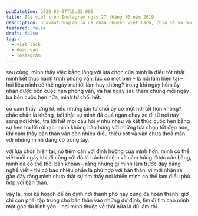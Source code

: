 ```yaml
---
pubDatetime: 2022-09-07T15:22:00Z
title: Bài viết trên Instagram ngày 27 tháng 10 năm 2019
description: nhavantuonglai là cá nhân chuyên viết lách, chia sẻ và hướng dẫn mọi người thuần thục hơn khi thực hành viết lách mỗi ngày qua những bài chia sẻ ngắn trên Instagram chính thức.
featured: false
draft: false
tags:
  - viet lach
  - doan van
  - instagram
---
```


sau cùng, mình thấy việc bằng lòng với lựa chọn của mình là điều tốt nhất. mình kết thúc hành trình phỏng vấn, lúc có một bên – là nơi làm hiện tại – hỏi liệu mình có thể ngày mai tới làm hay không? trong khi ngày hôm ấy nhận được bốn cuộc hẹn phỏng vấn, và hai ngày sau thêm chừng mỗi ngày ba bốn cuộc hẹn nữa, mình từ chối hết.

có cảm thấy lửng lơ, nếu những lần từ chối ấy có một nơi tốt hơn không? chắc chắn là không, bởi thật sự mình đã quá ngán chạy xe đi từ nơi này sang nơi khác, trả lời hết mọi câu hỏi y như nhau và kết thúc cuộc hẹn bằng sự hẹn trả lời rời rạc. mình không hào hứng với những lựa chọn tốt đẹp hơn, khi cảm thấy bản thân vẫn còn nhiều điều thiếu sót và vẫn chưa thoả mãn với những mình đang có trong tay.

với lựa chọn hiện tại, nó tiệm cận với định hướng của mình hơn. mình có thể viết mỗi ngày khi đi cùng với đó là trách nhiệm và cảm hứng được cân bằng, mình đã có thể thôi băn khoăn – rằng những gì mình làm trước đây bằng nghề viết – thì có bao nhiêu phần là phù hợp với bản thân. vì mới nhận ra gần đây rằng mình chưa thật sự tìm thấy nơi khiến mình có thể làm điều phù hợp với bản thân.

vậy là, mọi kế hoạch để ổn định nơi thành phố này cũng đã hoàn thành. giờ chỉ còn phải tập trung cho bản thân vào những dự định, tìm đi tìm cho mình một góc đủ bình yên – nơi mình thuộc về thôi nữa là đủ lắm rồi.
